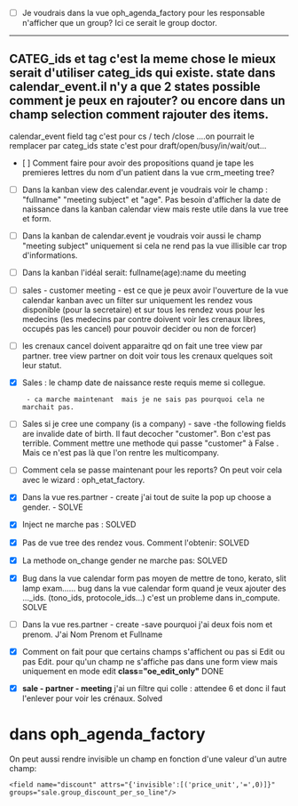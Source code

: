 - [ ] Je voudrais dans la vue oph_agenda_factory pour les responsable n'afficher que un group?
Ici ce serait le group doctor.

----
CATEG_ids et tag c'est la meme chose le mieux serait d'utiliser categ_ids qui existe.
state dans calendar_event.il n'y a que 2 states possible comment je peux en rajouter?
ou encore dans un champ selection comment rajouter des items.
-------

calendar_event field tag c'est pour cs / tech /close ....on pourrait le remplacer par categ_ids
state c'est pour draft/open/busy/in/wait/out...




- [ ] Comment faire pour avoir des propositions quand je tape les premieres lettres du nom d'un patient dans la vue crm_meeting tree?


- [ ] Dans la kanban view des calendar.event je voudrais voir le champ : "fullname" "meeting subject" et "age".
Pas besoin d'afficher la date de naissance dans la kanban calendar view mais reste utile dans la 
vue tree et form.

- [ ] Dans la kanban de calendar.event je voudrais voir aussi le champ "meeting subject" uniquement si cela ne rend pas la vue illisible car trop d'informations.

- [ ] Dans la kanban l'idéal serait: fullname(age):name du meeting




- [ ] sales - customer meeting - est ce que je peux avoir l'ouverture de la vue calendar kanban avec un filter sur uniquement les rendez vous disponible (pour la secretaire) et sur tous les rendez vous pour les medecins
(les medecins par contre doivent voir les crenaux libres, occupés pas les cancel) pour pouvoir decider ou non de forcer)

- [ ] les crenaux cancel doivent apparaitre qd on fait une tree view par partner. tree view partner on doit voir tous les crenaux quelques soit leur statut.

- [x]  Sales : le champ date de naissance reste requis meme si collegue.

		- ca marche maintenant  mais je ne sais pas pourquoi cela ne marchait pas.

- [ ] Sales si je cree une company (is a company) - save -the following fields are invalide date of birth. Il faut decocher "customer". Bon c'est pas terrible. Comment mettre une methode qui 
passe "customer" à False . Mais ce n'est pas là que l'on rentre les multicompany.

- [ ] Comment cela se passe maintenant pour les reports?  On peut voir cela avec le wizard : oph_etat_factory.


- [x] Dans la vue res.partner - create j'ai tout de suite la pop up choose a gender.
		- SOLVE

- [x] Inject ne marche pas : SOLVED

- [x] Pas de vue tree des rendez vous. Comment l'obtenir: SOLVED

- [x] La methode on_change gender ne marche pas:  SOLVED

- [x] Bug dans la vue calendar form pas moyen de mettre de tono, kerato, slit lamp exam......
bug dans la vue calendar form quand je veux ajouter des ..._ids. (tono_ids, protocole_ids...) c'est un probleme dans in_compute.
SOLVE

- [ ] Dans la vue res.partner - create -save pourquoi j'ai deux fois nom et prenom.
J'ai Nom Prenom et Fullname

- [x] Comment on fait pour que certains champs s'affichent ou pas si Edit ou pas Edit.
pour qu'un champ ne s'affiche pas dans une form view mais uniquement en mode edit **class="oe_edit_only"**
DONE


- [x] **sale - partner - meeting** j'ai un filtre qui colle : attendee 6 et donc il faut l'enlever pour voir les crénaux. Solved


# dans oph_agenda_factory

On peut aussi rendre invisible un champ en fonction d'une valeur d'un autre champ:

`<field name="discount" attrs="{'invisible':[('price_unit','=',0)]}" groups="sale.group_discount_per_so_line"/>`
